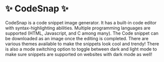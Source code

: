 # ✨ CodeSnap ✨

CodeSnap is a code snippet image generator. It has a built-in code editor with syntax-highlighting abilities. Multiple programming languages are supported (HTML, Javascript, and C among many). The Code snippet can be downloaded as an image once the editing is completed. There are various themes available to make the snippets look cool and trendy! There is also a mode switching option to toggle between dark and light mode to make sure snippets are supported on websites with dark mode as well!
